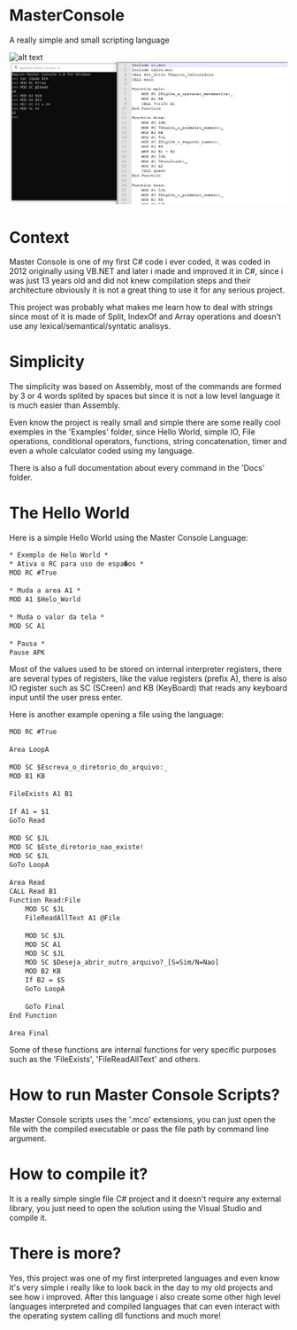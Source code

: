 # MasterConsole
A really simple and small scripting language

![alt text](Icons/MConsole.ico)
![alt text](Screenshots/Screenshot_48.png)

# Context
Master Console is one of my first C# code i ever coded, it was coded in 2012 originally using VB.NET and later i made and improved it in C#, since i was just 13 years old and did not 
knew compilation steps and their architecture obviously it is not a great thing to use it for any serious project.

This project was probably what makes me learn how to deal with strings since most of it is made of Split, IndexOf and Array operations and doesn't use any lexical/semantical/syntatic analisys.

# Simplicity
The simplicity was based on Assembly, most of the commands are formed by 3 or 4 words splited by spaces but since it is not a low level language it is much easier than Assembly.

Even know the project is really small and simple there are some really cool exemples in the 'Examples' folder, since Hello World, simple IO, File operations, conditional operators, functions, string concatenation, timer and even a whole calculator coded using my language.

There is also a full documentation about every command in the 'Docs' folder.

# The Hello World
Here is a simple Hello World using the Master Console Language:

```
* Exemplo de Helo World *
* Ativa o RC para uso de espa�os *
MOD RC #True

* Muda a area A1 *
MOD A1 $Helo_World

* Muda o valor da tela *
MOD SC A1

* Pausa *
Pause APK
```

Most of the values used to be stored on internal interpreter registers, there are several types of registers, like the value registers (prefix A), there is also IO register such as SC (SCreen) and KB (KeyBoard) that reads any keyboard input until the user press enter.

Here is another example opening a file using the language:

```
MOD RC #True

Area LoopA

MOD SC $Escreva_o_diretorio_do_arquivo:_
MOD B1 KB

FileExists A1 B1

If A1 = $1
GoTo Read

MOD SC $JL
MOD SC $Este_diretorio_nao_existe!
MOD SC $JL
GoTo LoopA

Area Read
CALL Read B1
Function Read:File
    MOD SC $JL
    FileReadAllText A1 @File
    
    MOD SC $JL
    MOD SC A1
    MOD SC $JL
    MOD SC $Deseja_abrir_outro_arquivo?_[S=Sim/N=Nao]
    MOD B2 KB
    If B2 = $S
    GoTo LoopA
    
    GoTo Final
End Function

Area Final
```
Some of these functions are internal functions for very specific purposes such as the 'FileExists', 'FileReadAllText' and others.

# How to run Master Console Scripts?

Master Console scripts uses the '.mco' extensions, you can just open the file with the compiled executable or pass the file path by command line argument.

# How to compile it?

It is a really simple single file C# project and it doesn't require any external library, you just need to open the solution using the Visual Studio and compile it.

# There is more?

Yes, this project was one of my first interpreted languages and even know it's very simple i really like to look back in the day to my old projects and see how i improved. After
this language i also create some other high level languages interpreted and compiled languages that can even interact with the operating system calling dll functions and much more!